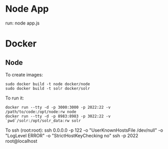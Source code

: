 # Node App

run:
  node app.js

# Docker
## Node

To create images:

    sudo docker build -t node docker/node
    sudo docker build -t solr docker/solr

To run it:

    docker run --tty -d -p 3000:3000 -p 2022:22 -v /path/to/code:/opt/node:rw node
    docker run --tty -d -p 8983:8983 -p 3022:22 -v `pwd`/solr:/opt/solr_data:rw solr

To ssh (root:root):
    ssh 0.0.0.0 -p 122 -o "UserKnownHostsFile /dev/null" -o "LogLevel ERROR" -o "StrictHostKeyChecking no"
    ssh -p 2022 root@localhost

